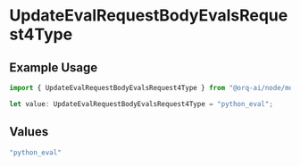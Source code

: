 # UpdateEvalRequestBodyEvalsRequest4Type

## Example Usage

```typescript
import { UpdateEvalRequestBodyEvalsRequest4Type } from "@orq-ai/node/models/operations";

let value: UpdateEvalRequestBodyEvalsRequest4Type = "python_eval";
```

## Values

```typescript
"python_eval"
```